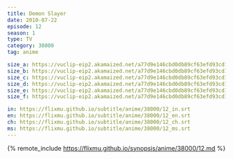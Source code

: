 ```yaml
---
title: Demon Slayer
date: 2010-07-22
episode: 12
season: 1
type: TV
category: 38000
tag: anime

size_a: https://vuclip-eip2.akamaized.net/a77d9e146cbd0db89cf63efd93cd16ea/vp63207_V20200929110828/hlsc_e2931_2.m3u8
size_b: https://vuclip-eip2.akamaized.net/a77d9e146cbd0db89cf63efd93cd16ea/vp63207_V20200929110828/hlsc_e2931_3.m3u8
size_c: https://vuclip-eip2.akamaized.net/a77d9e146cbd0db89cf63efd93cd16ea/vp63207_V20200929110828/hlsc_e2931_4.m3u8
size_d: https://vuclip-eip2.akamaized.net/a77d9e146cbd0db89cf63efd93cd16ea/vp63207_V20200929110828/hlsc_e2931_5.m3u8
size_e: https://vuclip-eip2.akamaized.net/a77d9e146cbd0db89cf63efd93cd16ea/vp63207_V20200929110828/hlsc_e2931_6.m3u8
size_f: https://vuclip-eip2.akamaized.net/a77d9e146cbd0db89cf63efd93cd16ea/vp63207_V20200929110828/hlsc_e2931_7.m3u8

in: https://flixmu.github.io/subtitle/anime/38000/12_in.srt
en: https://flixmu.github.io/subtitle/anime/38000/12_en.srt
ch: https://flixmu.github.io/subtitle/anime/38000/12_ch.srt
ms: https://flixmu.github.io/subtitle/anime/38000/12_ms.srt
---
```

{% remote_include https://flixmu.github.io/synopsis/anime/38000/12.md %}
